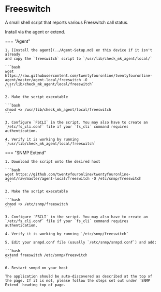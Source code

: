 # Freeswitch

A small shell script that reports various Freeswitch call status.

Install via the agent or extend.

=== "Agent"

    1. [Install the agent](../Agent-Setup.md) on this device if it isn't already
    and copy the `freeswitch` script to `/usr/lib/check_mk_agent/local/`

    ```bash
    wget https://raw.githubusercontent.com/twentyfouronline/twentyfouronline-agent/master/agent-local/freeswitch -O /usr/lib/check_mk_agent/local/freeswitch`
    ```

    2. Make the script executable

    ```bash
    chmod +x /usr/lib/check_mk_agent/local/freeswitch
    ```

    3. Configure `FSCLI` in the script. You may also have to create an
    `/etc/fs_cli.conf` file if your `fs_cli` command requires
    authentication.

    4. Verify it is working by running `/usr/lib/check_mk_agent/local/freeswitch`

=== "SNMP Extend"

    1. Download the script onto the desired host

    ```bash
    wget https://github.com/twentyfouronline/twentyfouronline-agent/raw/master/agent-local/freeswitch -O /etc/snmp/freeswitch
    ```

    2. Make the script executable

    ```bash
    chmod +x /etc/snmp/freeswitch
    ```

    3. Configure `FSCLI` in the script. You may also have to create an
    `/etc/fs_cli.conf` file if your `fs_cli` command requires
    authentication.

    4. Verify it is working by running `/etc/snmp/freeswitch`

    5. Edit your snmpd.conf file (usually `/etc/snmp/snmpd.conf`) and add:

    ```bash
    extend freeswitch /etc/snmp/freeswitch
    ```

    6. Restart snmpd on your host

    The application should be auto-discovered as described at the top of
    the page. If it is not, please follow the steps set out under `SNMP
    Extend` heading top of page.




